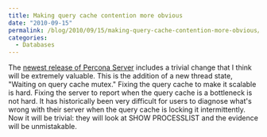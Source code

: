 ```yaml
---
title: Making query cache contention more obvious
date: "2010-09-15"
permalink: /blog/2010/09/15/making-query-cache-contention-more-obvious/
categories:
  - Databases
---
```

The [newest release of Percona Server][1] includes a trivial change that I think will be extremely valuable. This is the addition of a new thread state, "Waiting on query cache mutex." Fixing the query cache to make it scalable is hard. Fixing the server to report when the query cache is a bottleneck is not hard. It has historically been very difficult for users to diagnose what's wrong with their server when the query cache is locking it intermittently. Now it will be trivial: they will look at SHOW PROCESSLIST and the evidence will be unmistakable.

 [1]: http://www.mysqlperformanceblog.com/2010/09/15/percona-server-5-1-49-rel12-0/
